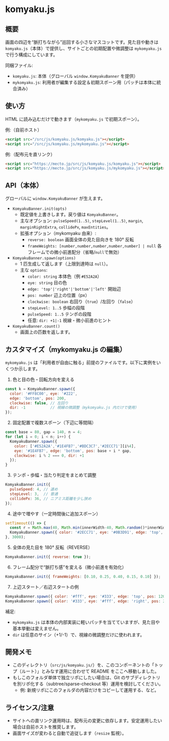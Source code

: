 # komyaku.js

## 概要
画面の四辺を“脈打ちながら”巡回する小さなマスコットです。見た目や動きは `komyaku.js`（本体）で提供し、サイトごとの初期配置や微調整は `mykomyaku.js` で行う構成にしています。

同梱ファイル:
- `komyaku.js`: 本体（グローバル `window.KomyakuBanner` を提供）
- `mykomyaku.js`: 利用者が編集する設定＆初期スポーン用（パッチは本体に統合済み）

## 使い方
HTML に読み込むだけで動きます（`mykomyaku.js` で初期スポーン）。

例:（自前ホスト）
```html
<script src="/src/js/komyaku.js/komyaku.js"></script>
<script src="/src/js/komyaku.js/mykomyaku.js"></script>
```

例:（配布元を直リンク）
```html
<script src="https://mecto.jp/src/js/komyaku.js/komyaku.js"></script>
<script src="https://mecto.jp/src/js/komyaku.js/mykomyaku.js"></script>
```

## API（本体）
グローバルに `window.KomyakuBanner` が生えます。

- `KomyakuBanner.init(opts)`
  - 既定値を上書きします。戻り値は `KomyakuBanner`。
  - 主なオプション: `pulseSpeed(1..5)`, `stepLevel(1..5)`, `margin`, `marginRightExtra`, `collidePx`, `maxEntities`。
  - 拡張オプション（mykomyaku 由来）:
    - `reverse: boolean` 画面全体の見た目向きを 180° 反転
    - `frameWeights: [number,number,number,number,number] | null` 各フレームでの微小前進配分（省略/`null`で無効）
- `KomyakuBanner.spawn(options)`
  - 1 匹生成して返します（上限到達時は `null`）。
  - 主な `options`:
    - `color: string` 本体色（例 `#E52A2A`）
    - `eye: string` 目の色
    - `edge: 'top'|'right'|'bottom'|'left'` 開始辺
    - `pos: number` 辺上の位置（px）
    - `clockwise: boolean` 右回り（`true`）/左回り（`false`）
    - `stepLevel: 1..5` 歩幅の段階
    - `pulseSpeed: 1..5` テンポの段階
    - 任意: `dir: +1|-1` 視線・微小前進のヒント
- `KomyakuBanner.count()`
  - 画面上の匹数を返します。

## カスタマイズ（mykomyaku.js の編集）
`mykomyaku.js` は「利用者が自由に触る」前提のファイルです。以下に実例をいくつか示します。

1) 色と目の色・回転方向を変える
```js
const k = KomyakuBanner.spawn({
  color: '#FF8C00', eye: '#222',
  edge: 'bottom', pos: 200,
  clockwise: false, // 左回り
  dir: -1           // 視線の微調整（mykomyaku.js 内だけで使用）
});
```

2) 固定配置で複数スポーン（下辺に等間隔）
```js
const base = 80, gap = 140, n = 4;
for (let i = 0; i < n; i++) {
  KomyakuBanner.spawn({
    color: ['#E52A2A','#1E4FB7','#BDC3C7','#2ECC71'][i%4],
    eye: '#1E4FB7', edge: 'bottom', pos: base + i * gap,
    clockwise: i % 2 === 0, dir: +1
  });
}
```

3) テンポ・歩幅・当たり判定をまとめて調整
```js
KomyakuBanner.init({
  pulseSpeed: 4, // 速め
  stepLevel: 3,  // 普通
  collidePx: 36, // ニアミス距離を少し狭め
});
```

4) 途中で増やす（一定時間後に追加スポーン）
```js
setTimeout(() => {
  const r = Math.max(40, Math.min(innerWidth-40, Math.random()*innerWidth));
  KomyakuBanner.spawn({ color: '#2ECC71', eye: '#0B3D91', edge: 'top', pos: r, clockwise: true });
}, 3000);
```

5) 全体の見た目を 180° 反転（REVERSE）
```js
KomyakuBanner.init({ reverse: true });
```

6) フレーム配分で“脈打ち感”を変える（微小前進を有効化）
```js
KomyakuBanner.init({ frameWeights: [0.10, 0.25, 0.40, 0.15, 0.10] });
```

7) 上辺スタート／右辺スタートの例
```js
KomyakuBanner.spawn({ color: '#fff', eye: '#333', edge: 'top', pos: 120, clockwise: true });
KomyakuBanner.spawn({ color: '#333', eye: '#fff', edge: 'right', pos: 200, clockwise: false });
```

補足:
- `mykomyaku.js` は本体の内部実装に軽いパッチを当てていますが、見た目や基本挙動は変えません。
- `dir` は任意のサイン（+1/-1）で、視線の微調整だけに使われます。

## 開発メモ
- このディレクトリ（`src/js/komyaku.js/`）を、このコンポーネントの「トップ（ルート）」とみなす運用に合わせて README をここへ移動しました。
- もしこのフォルダ単体で独立リポにしたい場合は、Git のサブディレクトリを別リポ化する（subtree/sparse-checkout 等）運用を検討してください。
  - 例: 新規リポにこのフォルダの内容だけをコピーして運用する、など。

## ライセンス/注意
- サイトへの直リンク運用時は、配布元の変更に依存します。安定運用したい場合は自前ホストを推奨します。
- 画面サイズが変わると自動で追従します（`resize` 監視）。
